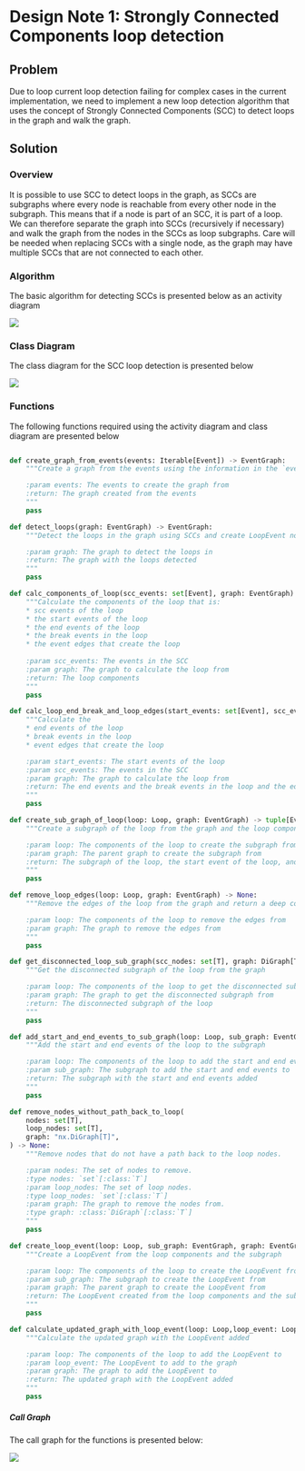# Design Note 1: Strongly Connected Components loop detection
## Problem
Due to loop current loop detection failing for complex cases in the current implementation, we need to implement a new loop detection algorithm that uses the concept of Strongly Connected Components (SCC) to detect loops in the graph and walk the graph.
## Solution
### Overview
It is possible to use SCC to detect loops in the graph, as SCCs are subgraphs where every node is reachable from every other node in the subgraph. This means that if a node is part of an SCC, it is part of a loop. We can therefore separate the graph into SCCs (recursively if necessary) and walk the graph from the nodes in the SCCs as loop subgraphs. Care will be needed when replacing SCCs with a single node, as the graph may have multiple SCCs that are not connected to each other.
### Algorithm
The basic algorithm for detecting SCCs is presented below as an activity diagram

![](/docs/development/design/1-DN-SCC_loop_detection/Algorithm_Overview.svg)

### Class Diagram
The class diagram for the SCC loop detection is presented below

![](/docs/development/design/1-DN-SCC_loop_detection/class_diagrams.svg)

### Functions

The following functions required using the activity diagram and class diagram are presented below

```python

def create_graph_from_events(events: Iterable[Event]) -> EventGraph:
    """Create a graph from the events using the information in the `event_sets` attribute for links

    :param events: The events to create the graph from
    :return: The graph created from the events
    """
    pass

def detect_loops(graph: EventGraph) -> EventGraph:
    """Detect the loops in the graph using SCCs and create LoopEvent nodes that contain subgraphs describing the loop

    :param graph: The graph to detect the loops in
    :return: The graph with the loops detected
    """
    pass

def calc_components_of_loop(scc_events: set[Event], graph: EventGraph) -> Loop:
    """Calculate the components of the loop that is:
    * scc events of the loop
    * the start events of the loop
    * the end events of the loop
    * the break events in the loop
    * the event edges that create the loop
    
    :param scc_events: The events in the SCC
    :param graph: The graph to calculate the loop from
    :return: The loop components
    """
    pass

def calc_loop_end_break_and_loop_edges(start_events: set[Event], scc_events: set[Events], graph: EventGraph) -> tuple[set[Event], set[Event], set[EventTuple]]:
    """Calculate the
    * end events of the loop
    * break events in the loop
    * event edges that create the loop

    :param start_events: The start events of the loop
    :param scc_events: The events in the SCC
    :param graph: The graph to calculate the loop from
    :return: The end events and the break events in the loop and the edges that create the loop
    """
    pass

def create_sub_graph_of_loop(loop: Loop, graph: EventGraph) -> tuple[EventGraph, Event, Event]:
    """Create a subgraph of the loop from the graph and the loop components

    :param loop: The components of the loop to create the subgraph from
    :param graph: The parent graph to create the subgraph from
    :return: The subgraph of the loop, the start event of the loop, and the end event of the loop
    """
    pass

def remove_loop_edges(loop: Loop, graph: EventGraph) -> None:
    """Remove the edges of the loop from the graph and return a deep copied graph with loop edges removed and the loop components

    :param loop: The components of the loop to remove the edges from
    :param graph: The graph to remove the edges from
    """
    pass

def get_disconnected_loop_sub_graph(scc_nodes: set[T], graph: DiGraph[T]) -> DiGraph[T]:
    """Get the disconnected subgraph of the loop from the graph

    :param loop: The components of the loop to get the disconnected subgraph from
    :param graph: The graph to get the disconnected subgraph from
    :return: The disconnected subgraph of the loop
    """
    pass

def add_start_and_end_events_to_sub_graph(loop: Loop, sub_graph: EventGraph) -> EventGraph:
    """Add the start and end events of the loop to the subgraph

    :param loop: The components of the loop to add the start and end events to the subgraph
    :param sub_graph: The subgraph to add the start and end events to
    :return: The subgraph with the start and end events added
    """
    pass

def remove_nodes_without_path_back_to_loop(
    nodes: set[T],
    loop_nodes: set[T],
    graph: "nx.DiGraph[T]",
) -> None:
    """Remove nodes that do not have a path back to the loop nodes.

    :param nodes: The set of nodes to remove.
    :type nodes: `set`[:class:`T`]
    :param loop_nodes: The set of loop nodes.
    :type loop_nodes: `set`[:class:`T`]
    :param graph: The graph to remove the nodes from.
    :type graph: :class:`DiGraph`[:class:`T`]
    """
    pass

def create_loop_event(loop: Loop, sub_graph: EventGraph, graph: EventGraph) -> LoopEvent:
    """Create a LoopEvent from the loop components and the subgraph

    :param loop: The components of the loop to create the LoopEvent from
    :param sub_graph: The subgraph to create the LoopEvent from
    :param graph: The parent graph to create the LoopEvent from
    :return: The LoopEvent created from the loop components and the subgraph
    """
    pass

def calculate_updated_graph_with_loop_event(loop: Loop,loop_event: LoopEvent, graph: EventGraph) -> EventGraph:
    """Calculate the updated graph with the LoopEvent added

    :param loop: The components of the loop to add the LoopEvent to
    :param loop_event: The LoopEvent to add to the graph
    :param graph: The graph to add the LoopEvent to
    :return: The updated graph with the LoopEvent added
    """
    pass
```

##### Call Graph
The call graph for the functions is presented below:

![](/docs/development/design/1-DN-SCC_loop_detection/call_graph.svg)

